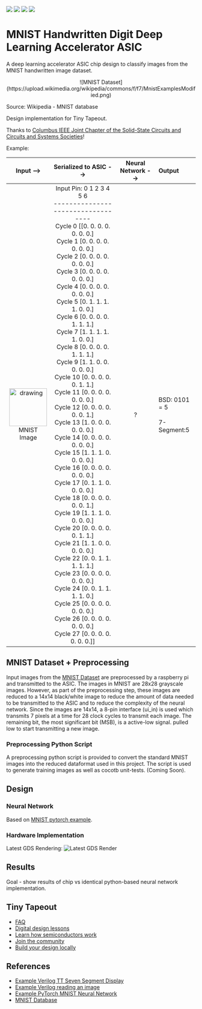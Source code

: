 ![](../../workflows/gds/badge.svg) ![](../../workflows/docs/badge.svg) ![](../../workflows/test/badge.svg) ![](../../workflows/fpga/badge.svg)

# MNIST Handwritten Digit Deep Learning Accelerator ASIC
A deep learning accelerator ASIC chip design to classify images from the MNIST handwritten image dataset.

<p align="center">
![MNIST Dataset](https://upload.wikimedia.org/wikipedia/commons/f/f7/MnistExamplesModified.png)

Source: Wikipedia - MNIST database
</p>

Design implementation for Tiny Tapeout.

Thanks to [Columbus IEEE Joint Chapter of the Solid-State Circuits and Circuits and Systems Societies](https://r2.ieee.org/columbus-ssccas/)!

Example:

Input --> |  Serialized to ASIC --> | Neural Network --> | Output
:----------:|:---------------:|:--------------:|:--------------
<img src="https://github.com/estods3/mnist_accelerator/blob/main/docs/real_image0.png" title="Example MNIST Image Reduced to 14x14 Black/White Pixels" alt="drawing" width="100"/><br>MNIST Image | Input Pin:  0  1  2  3  4  5  6<br>----------------------------------<br>Cycle 0   [[0. 0. 0. 0. 0. 0. 0.]<br>Cycle 1    [0. 0. 0. 0. 0. 0. 0.]<br>Cycle 2    [0. 0. 0. 0. 0. 0. 0.]<br>Cycle 3    [0. 0. 0. 0. 0. 0. 0.]<br>Cycle 4    [0. 0. 0. 0. 0. 0. 0.]<br>Cycle 5    [0. 1. 1. 1. 1. 0. 0.]<br>Cycle 6    [0. 0. 0. 0. 1. 1. 1.]<br>Cycle 7    [1. 1. 1. 1. 1. 0. 0.]<br>Cycle 8    [0. 0. 0. 0. 1. 1. 1.]<br>Cycle 9    [1. 1. 0. 0. 0. 0. 0.]<br>Cycle 10   [0. 0. 0. 0. 0. 1. 1.]<br>Cycle 11   [0. 0. 0. 0. 0. 0. 0.]<br>Cycle 12   [0. 0. 0. 0. 0. 0. 1.]<br>Cycle 13   [1. 0. 0. 0. 0. 0. 0.]<br>Cycle 14   [0. 0. 0. 0. 0. 0. 0.]<br>Cycle 15   [1. 1. 1. 0. 0. 0. 0.]<br>Cycle 16   [0. 0. 0. 0. 0. 0. 0.]<br>Cycle 17   [0. 1. 1. 0. 0. 0. 0.]<br>Cycle 18   [0. 0. 0. 0. 0. 0. 1.]<br>Cycle 19   [1. 1. 1. 0. 0. 0. 0.]<br>Cycle 20   [0. 0. 0. 0. 0. 1. 1.]<br>Cycle 21   [1. 1. 0. 0. 0. 0. 0.]<br>Cycle 22   [0. 0. 1. 1. 1. 1. 1.]<br>Cycle 23   [0. 0. 0. 0. 0. 0. 0.]<br>Cycle 24   [0. 0. 1. 1. 1. 1. 0.]<br>Cycle 25   [0. 0. 0. 0. 0. 0. 0.]<br>Cycle 26   [0. 0. 0. 0. 0. 0. 0.]<br>Cycle 27   [0. 0. 0. 0. 0. 0. 0.]]<br> | ? | BSD: 0101 = 5<br><br>7-Segment:5

## MNIST Dataset + Preprocessing
Input images from the [MNIST Dataset](https://en.wikipedia.org/wiki/MNIST_database) are preprocessed by a raspberry pi and transmitted to the ASIC. The images in MNIST are 28x28 grayscale images. However, as part of the preprocessing step, these images are reduced to a 14x14 black/white image to reduce the amount of data needed to be transmitted to the ASIC and to reduce the complexity of the neural network. Since the images are 14x14, a 8-pin interface (ui_in) is used which transmits 7 pixels at a time for 28 clock cycles to transmit each image. The remaining bit, the most significant bit (MSB), is a active-low signal. pulled low to start transmitting a new image.

### Preprocessing Python Script
A preprocessing python script is provided to convert the standard MNIST images into the reduced dataformat used in this project. The script is used to generate training images as well as cocotb unit-tests. (Coming Soon).

## Design

### Neural Network
Based on [MNIST pytorch example](https://github.com/pytorch/examples/tree/main/mnist). 

### Hardware Implementation
Latest GDS Rendering:
![Latest GDS Render](https://camo.githubusercontent.com/228b13205764a96e707eca359e2bbcf6d30f91d01d457b0facd95521e1a55917/68747470733a2f2f6573746f6473332e6769746875622e696f2f6d6e6973745f616363656c657261746f722f6764735f72656e6465722e706e67)


## Results
Goal - show results of chip vs identical python-based neural network implementation.



## Tiny Tapeout
- [FAQ](https://tinytapeout.com/faq/)
- [Digital design lessons](https://tinytapeout.com/digital_design/)
- [Learn how semiconductors work](https://tinytapeout.com/siliwiz/)
- [Join the community](https://tinytapeout.com/discord)
- [Build your design locally](https://www.tinytapeout.com/guides/local-hardening/)

## References
- [Example Verilog TT Seven Segment Display](https://github.com/TinyTapeout/tt05-verilog-demo/blob/main/src/tt_um_seven_segment_seconds.v)
- [Example Verilog reading an image](https://www.edaboard.com/threads/reading-image-file-in-verilog.268155/)
- [Example PyTorch MNIST Neural Network](https://github.com/pytorch/examples/blob/main/mnist/main.py)
- [MNIST Database](https://www.kaggle.com/datasets/hojjatk/mnist-dataset)
